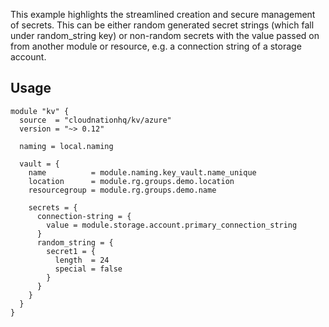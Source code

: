 This example highlights the streamlined creation and secure management of secrets. This can be either random generated secret strings (which fall under random_string key) or non-random secrets with the value passed on from another module or resource, e.g. a connection string of a storage account. 

## Usage

```hcl
module "kv" {
  source  = "cloudnationhq/kv/azure"
  version = "~> 0.12"

  naming = local.naming

  vault = {
    name          = module.naming.key_vault.name_unique
    location      = module.rg.groups.demo.location
    resourcegroup = module.rg.groups.demo.name

    secrets = {
      connection-string = {
        value = module.storage.account.primary_connection_string
      }
      random_string = {
        secret1 = {
          length  = 24
          special = false
        }
      }
    }
  }
}
```
